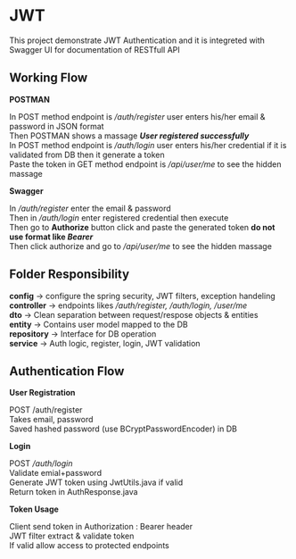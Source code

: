 # JWT
This project demonstrate JWT Authentication and it is integreted with Swagger UI for documentation of RESTfull API<br>
<h2>Working Flow</h2>
<p>
  <b>POSTMAN</b><br>
  <p>
    In POST method endpoint is <i>/auth/register</i> user enters his/her email & password in JSON format <br>
    Then POSTMAN shows a massage <b><i>User registered successfully</i></b><br>
    In POST method endpoint is <i>/auth/login</i> user enters his/her credential if it is validated from DB then it generate a token <br>
    Paste the token in GET method endpoint is <i>/api/user/me</i> to see the hidden massage<br>
 </p>
 <b>Swagger</b><br>
 <p>
   In <i>/auth/register</i> enter the email & password<br>
   Then in <i>/auth/login</i> enter registered credential then execute<br>
   Then go to <b>Authorize</b> button click and paste the generated token <b>do not use format like <i>Bearer <token-link></i></b><br>
   Then click authorize and go to <i>/api/user/me</i> to see the hidden massage<br>
 
 </p>
</p>
<h2>Folder Responsibility</h2>
<p>
  <b>config</b> -> configure the spring security, JWT filters, exception handeling<br>
  <b>controller</b> -> endpoints likes <i>/auth/register, /auth/login, /user/me</i><br>
  <b>dto</b> -> Clean separation between request/respose objects & entities<br>
  <b>entity</b> -> Contains user model mapped to the DB <br>
  <b>repository</b> -> Interface for DB operation<br>
  <b>service</b> -> Auth logic, register, login, JWT validation<br>
</p>
<h2>Authentication Flow</h2>
<p>
  <b>User Registration</b><br>
  <p>
    POST /auth/register<br>
    Takes email, password <br>
    Saved hashed password (use BCryptPasswordEncoder) in DB<br>
  </p>
  <b>Login</b><br>
  <p>
    POST <i>/auth/login</i><br>
    Validate emial+password<br>
    Generate JWT token using JwtUtils.java if valid<br>
    Return token in AuthResponse.java<br>
  </p>
  <b>Token Usage</b><br>
  <p>
    Client send token in Authorization : Bearer <token> header<br>
    JWT filter extract & validate token<br>
    If valid allow access to protected endpoints<br>
  </p>
</p>


